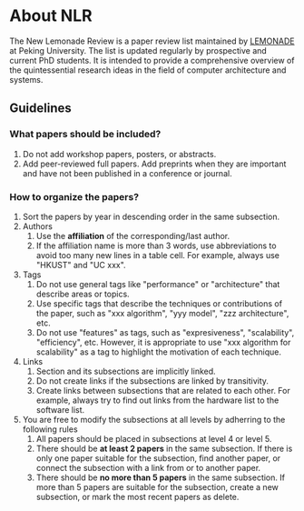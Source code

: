 # About NLR

The New Lemonade Review is a paper review list maintained by [LEMONADE](https://www.youwei.xyz) at Peking University. The list is updated regularly by prospective and current PhD students. It is intended to provide a comprehensive overview of the quintessential research ideas in the field of computer architecture and systems.

## Guidelines

### What papers should be included?

1. Do not add workshop papers, posters, or abstracts.
2. Add peer-reviewed full papers. Add preprints when they are important and have not been published in a conference or journal.

### How to organize the papers?

1. Sort the papers by year in descending order in the same subsection.
1. Authors
    1. Use the **affiliation** of the corresponding/last author.
    1. If the affiliation name is more than 3 words, use abbreviations to avoid too many new lines in a table cell. For example, always use "HKUST" and "UC xxx".
1. Tags
    1. Do not use general tags like "performance" or "architecture" that describe areas or topics.
    1. Use specific tags that describe the techniques or contributions of the paper, such as "xxx algorithm", "yyy model", "zzz architecture", etc.
    1. Do not use "features" as tags, such as "expresiveness", "scalability", "efficiency", etc. However, it is appropriate to use "xxx algorithm for scalability" as a tag to highlight the motivation of each technique.
1. Links
    1. Section and its subsections are implicitly linked.
    1. Do not create links if the subsections are linked by transitivity.
    1. Create links between subsections that are related to each other. For example, always try to find out links from the hardware list to the software list.
1. You are free to modify the subsections at all levels by adherring to the following rules
    1. All papers should be placed in subsections at level 4 or level 5.
    1. There should be **at least 2 papers** in the same subsection. If there is only one paper suitable for the subsection, find another paper, or connect the subsection with a link from or to another paper.
    1. There should be **no more than 5 papers** in the same subsection. If more than 5 papers are suitable for the subsection, create a new subsection, or mark the most recent papers as delete.
